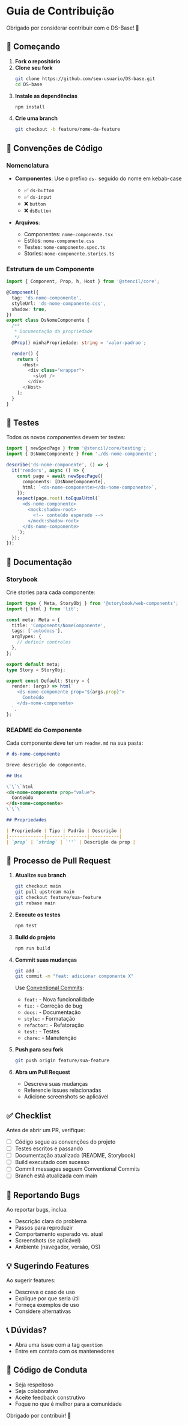 # Guia de Contribuição

Obrigado por considerar contribuir com o DS-Base! 🎉

## 🚀 Começando

1. **Fork o repositório**
2. **Clone seu fork**
   ```bash
   git clone https://github.com/seu-usuario/DS-base.git
   cd DS-base
   ```
3. **Instale as dependências**
   ```bash
   npm install
   ```
4. **Crie uma branch**
   ```bash
   git checkout -b feature/nome-da-feature
   ```

## 📝 Convenções de Código

### Nomenclatura

- **Componentes**: Use o prefixo `ds-` seguido do nome em kebab-case
  - ✅ `ds-button`
  - ✅ `ds-input`
  - ❌ `button`
  - ❌ `dsButton`

- **Arquivos**: 
  - Componentes: `nome-componente.tsx`
  - Estilos: `nome-componente.css`
  - Testes: `nome-componente.spec.ts`
  - Stories: `nome-componente.stories.ts`

### Estrutura de um Componente

```typescript
import { Component, Prop, h, Host } from '@stencil/core';

@Component({
  tag: 'ds-nome-componente',
  styleUrl: 'ds-nome-componente.css',
  shadow: true,
})
export class DsNomeComponente {
  /**
   * Documentação da propriedade
   */
  @Prop() minhaPropriedade: string = 'valor-padrao';

  render() {
    return (
      <Host>
        <div class="wrapper">
          <slot />
        </div>
      </Host>
    );
  }
}
```

## 🧪 Testes

Todos os novos componentes devem ter testes:

```typescript
import { newSpecPage } from '@stencil/core/testing';
import { DsNomeComponente } from './ds-nome-componente';

describe('ds-nome-componente', () => {
  it('renders', async () => {
    const page = await newSpecPage({
      components: [DsNomeComponente],
      html: `<ds-nome-componente></ds-nome-componente>`,
    });
    expect(page.root).toEqualHtml(`
      <ds-nome-componente>
        <mock:shadow-root>
          <!-- conteúdo esperado -->
        </mock:shadow-root>
      </ds-nome-componente>
    `);
  });
});
```

## 📖 Documentação

### Storybook

Crie stories para cada componente:

```typescript
import type { Meta, StoryObj } from '@storybook/web-components';
import { html } from 'lit';

const meta: Meta = {
  title: 'Components/NomeComponente',
  tags: ['autodocs'],
  argTypes: {
    // definir controles
  },
};

export default meta;
type Story = StoryObj;

export const Default: Story = {
  render: (args) => html`
    <ds-nome-componente prop="${args.prop}">
      Conteúdo
    </ds-nome-componente>
  `,
};
```

### README do Componente

Cada componente deve ter um `readme.md` na sua pasta:

```markdown
# ds-nome-componente

Breve descrição do componente.

## Uso

\`\`\`html
<ds-nome-componente prop="value">
  Conteúdo
</ds-nome-componente>
\`\`\`

## Propriedades

| Propriedade | Tipo | Padrão | Descrição |
|-------------|------|--------|-----------|
| `prop` | `string` | `''` | Descrição da prop |
```

## 🔄 Processo de Pull Request

1. **Atualize sua branch**
   ```bash
   git checkout main
   git pull upstream main
   git checkout feature/sua-feature
   git rebase main
   ```

2. **Execute os testes**
   ```bash
   npm test
   ```

3. **Build do projeto**
   ```bash
   npm run build
   ```

4. **Commit suas mudanças**
   ```bash
   git add .
   git commit -m "feat: adicionar componente X"
   ```

   Use [Conventional Commits](https://www.conventionalcommits.org/):
   - `feat:` - Nova funcionalidade
   - `fix:` - Correção de bug
   - `docs:` - Documentação
   - `style:` - Formatação
   - `refactor:` - Refatoração
   - `test:` - Testes
   - `chore:` - Manutenção

5. **Push para seu fork**
   ```bash
   git push origin feature/sua-feature
   ```

6. **Abra um Pull Request**
   - Descreva suas mudanças
   - Referencie issues relacionadas
   - Adicione screenshots se aplicável

## ✅ Checklist

Antes de abrir um PR, verifique:

- [ ] Código segue as convenções do projeto
- [ ] Testes escritos e passando
- [ ] Documentação atualizada (README, Storybook)
- [ ] Build executado com sucesso
- [ ] Commit messages seguem Conventional Commits
- [ ] Branch está atualizada com main

## 🐛 Reportando Bugs

Ao reportar bugs, inclua:

- Descrição clara do problema
- Passos para reproduzir
- Comportamento esperado vs. atual
- Screenshots (se aplicável)
- Ambiente (navegador, versão, OS)

## 💡 Sugerindo Features

Ao sugerir features:

- Descreva o caso de uso
- Explique por que seria útil
- Forneça exemplos de uso
- Considere alternativas

## 📞 Dúvidas?

- Abra uma issue com a tag `question`
- Entre em contato com os mantenedores

## 📜 Código de Conduta

- Seja respeitoso
- Seja colaborativo
- Aceite feedback construtivo
- Foque no que é melhor para a comunidade

Obrigado por contribuir! 🙏

